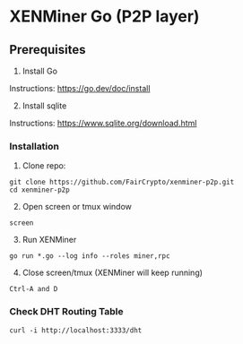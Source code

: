 # XENMiner Go (P2P layer)

## Prerequisites

1. Install Go

Instructions: https://go.dev/doc/install

2. Install sqlite

Instructions: https://www.sqlite.org/download.html

### Installation

1. Clone repo:

```azure
git clone https://github.com/FairCrypto/xenminer-p2p.git
cd xenminer-p2p
```

2. Open screen or tmux window
```azure
screen
```

3. Run XENMiner
```azure
go run *.go --log info --roles miner,rpc
```

4. Close screen/tmux (XENMiner will keep running)
```azure
Ctrl-A and D
```

### Check DHT Routing Table
```azure
curl -i http://localhost:3333/dht
```
